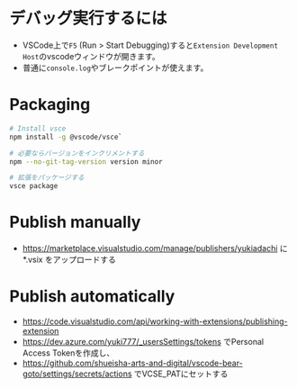 # デバッグ実行するには
- VSCode上で`F5` (Run > Start Debugging)すると`Extension Development Host`のvscodeウィンドウが開きます。
- 普通に`console.log`やブレークポイントが使えます。

# Packaging
```bash
# Install vsce
npm install -g @vscode/vsce`

# 必要ならバージョンをインクリメントする
npm --no-git-tag-version version minor

# 拡張をパッケージする
vsce package
```

# Publish manually
- https://marketplace.visualstudio.com/manage/publishers/yukiadachi に *.vsix をアップロードする

# Publish automatically
- https://code.visualstudio.com/api/working-with-extensions/publishing-extension
- https://dev.azure.com/yuki777/_usersSettings/tokens でPersonal Access Tokenを作成し、
- https://github.com/shueisha-arts-and-digital/vscode-bear-goto/settings/secrets/actions でVCSE_PATにセットする
